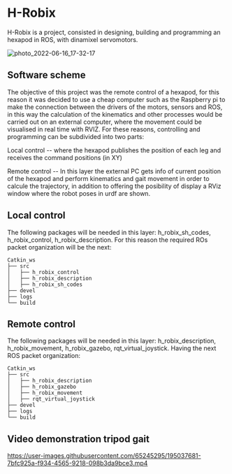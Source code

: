 # H-Robix

H-Robix is a project, consisted in designing, building and programming an hexapod in ROS, with dinamixel servomotors.


![photo_2022-06-16_17-32-17](https://user-images.githubusercontent.com/65245295/195049259-039b3ba3-06bd-4a9c-95d8-c9cb65a84974.png)


## Software scheme

The objective of this project was the remote control of a hexapod, for this reason it was decided to use a cheap computer such as the Raspberry pi to make the connection between the drivers of the motors, sensors and ROS, in this way the calculation of the kinematics and other processes would be carried out on an external computer, where the movement could be visualised in real time with RVIZ. For these reasons, controlling and programming can be subdivided into two parts:

Local control -- where the hexapod publishes the position of each leg and receives the command positions (in XY) 

Remote control -- In this layer the external PC gets info of current position of the hexapod and perform kinematics and gait movement in order to calcule the trajectory, in addition to offering the posibility of display a RViz window where the robot poses in urdf are shown. 


## Local control

The following packages will be needed in this layer: h_robix_sh_codes, h_robix_control, h_robix_description. For this reason the required ROs packet organization will be the next:

```
Catkin_ws
├── src
│   ├── h_robix_control
│   ├── h_robix_description
│   ├── h_robix_sh_codes
├── devel
├── logs
└── build
```

## Remote control

The following packages will be needed in this layer: h_robix_description, h_robix_movement, h_robix_gazebo, rqt_virtual_joystick. Having the next ROS packet organization:

```
Catkin_ws
├── src
│   ├── h_robix_description
│   ├── h_robix_gazebo
│   ├── h_robix_movement
│   ├── rqt_virtual_joystick
├── devel
├── logs
└── build
```


## Video demonstration tripod gait  
https://user-images.githubusercontent.com/65245295/195037681-7bfc925a-f934-4565-9218-098b3da9bce3.mp4


